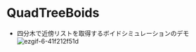 # QuadTreeBoids
- 四分木で近傍リストを取得するボイドシミュレーションのデモ  
![ezgif-6-41f212f51d](https://github.com/user-attachments/assets/842e9206-7933-4506-ab7d-d08d8d0e6084)
